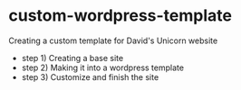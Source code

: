 # custom-wordpress-template
Creating a custom template for David's Unicorn website
- step 1) Creating a base site
- step 2) Making it into a wordpress template
- step 3) Customize and finish the site
